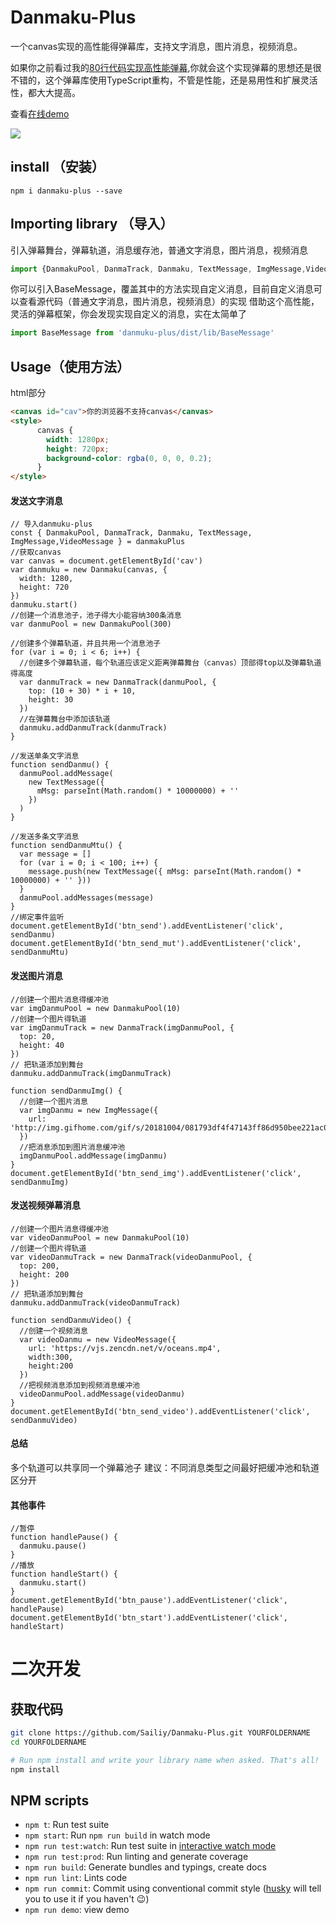 # Danmaku-Plus

一个canvas实现的高性能得弹幕库，支持文字消息，图片消息，视频消息。

如果你之前看过我的[80行代码实现高性能弹幕](http://www.rainx.org/2016/12/22/html5-canvas%E5%AE%9E%E7%8E%B0%E9%AB%98%E5%B9%B6%E5%8F%91%E8%A7%86%E9%A2%91%E5%BC%B9%E5%B9%95%E5%8A%9F%E8%83%BD/),你就会这个实现弹幕的思想还是很不错的，这个弹幕库使用TypeScript重构，不管是性能，还是易用性和扩展灵活性，都大大提高。

查看[在线demo](https://sailiy.github.io/)

![](https://github.com/Sailiy/Danmaku-Plus/blob/dev/screen/demo.png)

## install （安装）

```
npm i danmaku-plus --save
```

## Importing library （导入）

引入弹幕舞台，弹幕轨道，消息缓存池，普通文字消息，图片消息，视频消息

```javascript
import {DanmakuPool, DanmaTrack, Danmaku, TextMessage, ImgMessage,VideoMessage} from 'danmuku-plus'
```

你可以引入BaseMessage，覆盖其中的方法实现自定义消息，目前自定义消息可以查看源代码（普通文字消息，图片消息，视频消息）的实现
借助这个高性能，灵活的弹幕框架，你会发现实现自定义的消息，实在太简单了

```javascript
import BaseMessage from 'danmuku-plus/dist/lib/BaseMessage'
```

## Usage（使用方法）
html部分

```html
<canvas id="cav">你的浏览器不支持canvas</canvas>
<style>
      canvas {
        width: 1280px;
        height: 720px;
        background-color: rgba(0, 0, 0, 0.2);
      }
</style>
```
#### 发送文字消息
```
// 导入danmuku-plus
const { DanmakuPool, DanmaTrack, Danmaku, TextMessage, ImgMessage,VideoMessage } = danmakuPlus
//获取canvas
var canvas = document.getElementById('cav')
var danmuku = new Danmaku(canvas, {
  width: 1280,
  height: 720
})
danmuku.start()
//创建一个消息池子，池子得大小能容纳300条消息
var danmuPool = new DanmakuPool(300)

//创建多个弹幕轨道，并且共用一个消息池子
for (var i = 0; i < 6; i++) {
  //创建多个弹幕轨道，每个轨道应该定义距离弹幕舞台（canvas）顶部得top以及弹幕轨道得高度
  var danmuTrack = new DanmaTrack(danmuPool, {
    top: (10 + 30) * i + 10,
    height: 30
  })
  //在弹幕舞台中添加该轨道
  danmuku.addDanmuTrack(danmuTrack)
}

//发送单条文字消息
function sendDanmu() {
  danmuPool.addMessage(
    new TextMessage({
      mMsg: parseInt(Math.random() * 10000000) + ''
    })
  )
}

//发送多条文字消息
function sendDanmuMtu() {
  var message = []
  for (var i = 0; i < 100; i++) {
    message.push(new TextMessage({ mMsg: parseInt(Math.random() * 10000000) + '' }))
  }
  danmuPool.addMessages(message)
}
//绑定事件监听
document.getElementById('btn_send').addEventListener('click', sendDanmu)
document.getElementById('btn_send_mut').addEventListener('click', sendDanmuMtu)

```

#### 发送图片消息

```
//创建一个图片消息得缓冲池
var imgDanmuPool = new DanmakuPool(10)
//创建一个图片得轨道
var imgDanmuTrack = new DanmaTrack(imgDanmuPool, {
  top: 20,
  height: 40
})
// 把轨道添加到舞台
danmuku.addDanmuTrack(imgDanmuTrack)

function sendDanmuImg() {
  //创建一个图片消息
  var imgDanmu = new ImgMessage({
    url: 'http://img.gifhome.com/gif/s/20181004/081793df4f47143ff86d950bee221ac0.gif'
  })
  //把消息添加到图片消息缓冲池
  imgDanmuPool.addMessage(imgDanmu)
}
document.getElementById('btn_send_img').addEventListener('click', sendDanmuImg)
```
#### 发送视频弹幕消息
```
//创建一个图片消息得缓冲池
var videoDanmuPool = new DanmakuPool(10)
//创建一个图片得轨道
var videoDanmuTrack = new DanmaTrack(videoDanmuPool, {
  top: 200,
  height: 200
})
// 把轨道添加到舞台
danmuku.addDanmuTrack(videoDanmuTrack)

function sendDanmuVideo() {
  //创建一个视频消息
  var videoDanmu = new VideoMessage({
    url: 'https://vjs.zencdn.net/v/oceans.mp4',
    width:300,
    height:200
  })
  //把视频消息添加到视频消息缓冲池
  videoDanmuPool.addMessage(videoDanmu)
}
document.getElementById('btn_send_video').addEventListener('click', sendDanmuVideo)
```

#### 总结
多个轨道可以共享同一个弹幕池子
建议：不同消息类型之间最好把缓冲池和轨道区分开

#### 其他事件
```
//暂停
function handlePause() {
  danmuku.pause()
}
//播放
function handleStart() {
  danmuku.start()
}
document.getElementById('btn_pause').addEventListener('click', handlePause)
document.getElementById('btn_start').addEventListener('click', handleStart)

```

# 二次开发
## 获取代码

```bash
git clone https://github.com/Sailiy/Danmaku-Plus.git YOURFOLDERNAME
cd YOURFOLDERNAME

# Run npm install and write your library name when asked. That's all!
npm install
```

## NPM scripts

 - `npm t`: Run test suite
 - `npm start`: Run `npm run build` in watch mode
 - `npm run test:watch`: Run test suite in [interactive watch mode](http://facebook.github.io/jest/docs/cli.html#watch)
 - `npm run test:prod`: Run linting and generate coverage
 - `npm run build`: Generate bundles and typings, create docs
 - `npm run lint`: Lints code
 - `npm run commit`: Commit using conventional commit style ([husky](https://github.com/typicode/husky) will tell you to use it if you haven't :wink:)
 - `npm run demo`: view demo
